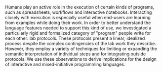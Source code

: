 Humans play an active role in the execution of certain kinds of programs, such
as spreadsheets, workflows and interactive notebooks. Interacting closely with
execution is especially useful when end-users are learning from examples while
doing their work. In order to better understand the language features needed to
support this kind of use, we investigated a particularly rigid and formalized
category of "program" people write for each other: lab protocols. These
protocols present a linear, idealized process despite the complex contingencies
of the lab work they describe. However, they employ a variety of techniques for
limiting or expanding the semantic interpretation of individual steps and for
integrating outside protocols. We use these observations to derive implications
for the design of interactive and mixed-initiative programming languages.
